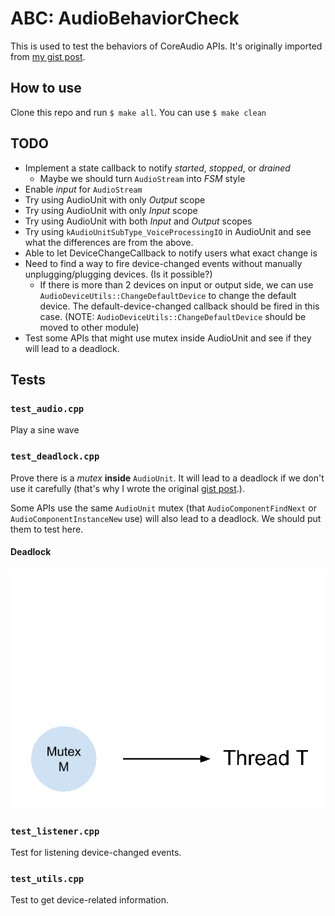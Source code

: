 # ABC: AudioBehaviorCheck

This is used to test the behaviors of CoreAudio APIs.
It's originally imported from [my gist post][gist].

## How to use
Clone this repo and run ```$ make all```.
You can use ```$ make clean```

## TODO
- Implement a state callback to notify _started_, _stopped_, or _drained_
  - Maybe we should turn ```AudioStream``` into _FSM_ style
- Enable *input* for ```AudioStream```
- Try using AudioUnit with only *Output* scope
- Try using AudioUnit with only *Input* scope
- Try using AudioUnit with both *Input* and *Output* scopes
- Try using ```kAudioUnitSubType_VoiceProcessingIO``` in AudioUnit
  and see what the differences are from the above.
- Able to let DeviceChangeCallback to notify users what exact change is
- Need to find a way to fire device-changed events without manually unplugging/plugging devices.
(Is it possible?)
  - If there is more than 2 devices on input or output side,
    we can use ```AudioDeviceUtils::ChangeDefaultDevice``` to change the default device.
    The default-device-changed callback should be fired in this case.
    (NOTE: ```AudioDeviceUtils::ChangeDefaultDevice``` should be moved to other module)
- Test some APIs that might use mutex inside AudioUnit and see if they will lead to a deadlock.

## Tests

### ```test_audio.cpp```
Play a sine wave

### ```test_deadlock.cpp```
Prove there is a *mutex* **inside** ```AudioUnit```. It will lead to a deadlock if we don't use it carefully (that's why I wrote the original [gist post][gist].).

Some APIs use the same ```AudioUnit``` mutex
(that ```AudioComponentFindNext``` or ```AudioComponentInstanceNew``` use)
will also lead to a deadlock.
We should put them to test here.

#### Deadlock

![](images/deadlock.gif)

### ```test_listener.cpp```
Test for listening device-changed events.

### ```test_utils.cpp```
Test to get device-related information.

[gist]: https://gist.github.com/ChunMinChang/47b8712ed57b96721eec18dede39d2f9 "Note for coreaudio"
